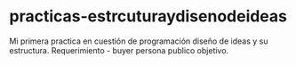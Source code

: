 # practicas-estrcuturaydisenodeideas
Mi primera practica en cuestión de programación diseño de ideas y su estructura.
Requerimiento - buyer persona
publico objetivo.
